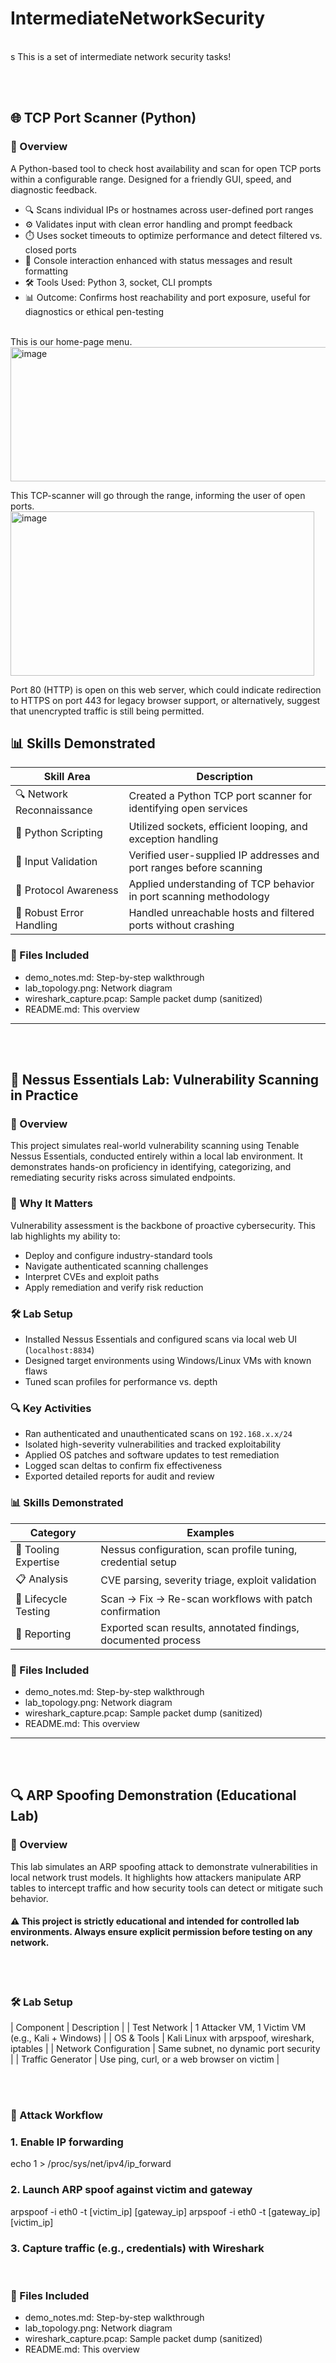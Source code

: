 # IntermediateNetworkSecurity
<br/>s
This is a set of intermediate network security tasks!

<br/><br/>


## 🌐 TCP Port Scanner (Python)

### 🎯 Overview
A Python-based tool to check host availability and scan for open TCP ports within a configurable range. Designed for a friendly GUI, speed, and diagnostic feedback.
- 🔍 Scans individual IPs or hostnames across user-defined port ranges
- ⚙️ Validates input with clean error handling and prompt feedback
- ⏱️ Uses socket timeouts to optimize performance and detect filtered vs. closed ports
- 💬 Console interaction enhanced with status messages and result formatting
- 🛠️ Tools Used: Python 3, socket, CLI prompts
- 📊 Outcome: Confirms host reachability and port exposure, useful for diagnostics or ethical pen-testing
<br/>
  This is our home-page menu. <br/>
<img width="553" height="215" alt="image" src="https://github.com/user-attachments/assets/6ac81fb1-81a2-46e9-b90c-919e1d46540e" />

This TCP-scanner will go through the range, informing the user of open ports.
<img width="486" height="263" alt="image" src="https://github.com/user-attachments/assets/f774c0df-8aba-4256-8daa-da32169212b6" />

Port 80 (HTTP) is open on this web server, which could indicate redirection to HTTPS on port 443 for legacy browser support, or alternatively, suggest that unencrypted traffic is still being permitted.


## 📊 Skills Demonstrated

| Skill Area                | Description                                                           |
|--------------------------|-----------------------------------------------------------------------|
| 🔍 Network Reconnaissance | Created a Python TCP port scanner for identifying open services        |
| 🐍 Python Scripting       | Utilized sockets, efficient looping, and exception handling            |
| 🧪 Input Validation       | Verified user-supplied IP addresses and port ranges before scanning    |
| 🧠 Protocol Awareness     | Applied understanding of TCP behavior in port scanning methodology     |
| 🚨 Robust Error Handling  | Handled unreachable hosts and filtered ports without crashing          |



### 📁 Files Included
- demo_notes.md: Step-by-step walkthrough
- lab_topology.png: Network diagram
- wireshark_capture.pcap: Sample packet dump (sanitized)
- README.md: This overview


---



<br/><br/>
## 🔐 Nessus Essentials Lab: Vulnerability Scanning in Practice

### 🎯 Overview
This project simulates real-world vulnerability scanning using Tenable Nessus Essentials, conducted entirely within a local lab environment. It demonstrates hands-on proficiency in identifying, categorizing, and remediating security risks across simulated endpoints.

### 🧠 Why It Matters
Vulnerability assessment is the backbone of proactive cybersecurity. This lab highlights my ability to:
- Deploy and configure industry-standard tools
- Navigate authenticated scanning challenges
- Interpret CVEs and exploit paths
- Apply remediation and verify risk reduction

### 🛠️ Lab Setup
- Installed Nessus Essentials and configured scans via local web UI (`localhost:8834`)
- Designed target environments using Windows/Linux VMs with known flaws
- Tuned scan profiles for performance vs. depth

### 🔍 Key Activities
- Ran authenticated and unauthenticated scans on `192.168.x.x/24`
- Isolated high-severity vulnerabilities and tracked exploitability
- Applied OS patches and software updates to test remediation
- Logged scan deltas to confirm fix effectiveness
- Exported detailed reports for audit and review

### 📊 Skills Demonstrated
| Category            | Examples                                                      |
|---------------------|---------------------------------------------------------------|
| 🔧 Tooling Expertise | Nessus configuration, scan profile tuning, credential setup   |
| 📋 Analysis          | CVE parsing, severity triage, exploit validation               |
| 🔄 Lifecycle Testing | Scan → Fix → Re-scan workflows with patch confirmation        |
| 📁 Reporting         | Exported scan results, annotated findings, documented process |

### 📁 Files Included
- demo_notes.md: Step-by-step walkthrough
- lab_topology.png: Network diagram
- wireshark_capture.pcap: Sample packet dump (sanitized)
- README.md: This overview


---

        

<br/><br/>
## 🔍 ARP Spoofing Demonstration (Educational Lab)
### 🧠 Overview
This lab simulates an ARP spoofing attack to demonstrate vulnerabilities in local network trust models. It highlights how attackers manipulate ARP tables to intercept traffic and how security tools can detect or mitigate such behavior.
#### ⚠️ This project is strictly educational and intended for controlled lab environments. Always ensure explicit permission before testing on any network.

<br/><br/>

### 🛠️ Lab Setup
| Component | Description | 
| Test Network | 1 Attacker VM, 1 Victim VM (e.g., Kali + Windows) | 
| OS & Tools | Kali Linux with arpspoof, wireshark, iptables | 
| Network Configuration | Same subnet, no dynamic port security | 
| Traffic Generator | Use ping, curl, or a web browser on victim | 


<br/><br/>
### 🧪 Attack Workflow
### 1. Enable IP forwarding
echo 1 > /proc/sys/net/ipv4/ip_forward
<br/>

### 2. Launch ARP spoof against victim and gateway
arpspoof -i eth0 -t [victim_ip] [gateway_ip]
arpspoof -i eth0 -t [gateway_ip] [victim_ip]


### 3. Capture traffic (e.g., credentials) with Wireshark
<br/>


### 📁 Files Included
- demo_notes.md: Step-by-step walkthrough
- lab_topology.png: Network diagram
- wireshark_capture.pcap: Sample packet dump (sanitized)
- README.md: This overview









